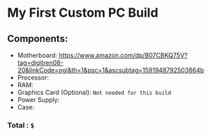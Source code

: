 # My First Custom PC Build

## Components: 

- Motherboard: https://www.amazon.com/dp/B07CBKQ75V?tag=digitren08-20&linkCode=ogi&th=1&psc=1&ascsubtag=1591948792503864b
- Processor:
- RAM:
- Graphics Card (Optional): `Not needed for this build`
- Power Supply:
- Case:

### Total : `$`
